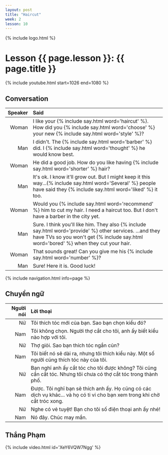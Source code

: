 ```yaml
---
layout: post
title: "Haircut"
week: 2
lesson: 10
---
```


{% include logo.html %}

# Lesson {{ page.lesson }}: {{ page.title }}

{% include youtube.html start=1026 end=1080 %}

## Conversation

Speaker | Said
---: | :---
Woman | I like your {% include say.html word='haircut' %}. How did you {% include say.html word='choose' %} your new {% include say.html word='style' %}?
Man | I didn't. The {% include say.html word='barber' %} did. I {% include say.html word='thought' %} he would know best.
Woman | He did a good job. How do you like having {% include say.html word='shorter' %} hair?
Man | It's ok. I know it'll grow out. But I might keep it this way...{% include say.html word='Several' %} people have said they {% include say.html word='liked' %} it too.
Woman | Would you {% include say.html word='recommend' %} him to cut my hair. I need a haircut too. But I don't have a barber in the city yet.
Man | Sure. I think you'll like him. They also {% include say.html word='provide' %} other services. ...and they have TVs so you won't get {% include say.html word='bored' %} when they cut your hair.
Woman | That sounds great! Can you give me his {% include say.html word='number' %}?
Man | Sure! Here it is. Good luck!

{% include navigation.html info=page %}

## Chuyển ngữ

Người nói | Lời thoại
---: | :---
Nữ | Tôi thích tóc mới của bạn. Sao bạn chọn kiểu đó?
Nam | Tôi không chọn. Người thợ cắt cho tôi, anh ấy biết kiểu nào hợp với tôi.
Nữ | Thợ giỏi. Sao bạn thích tóc ngắn củn?
Nam | Tôi biết nó sẽ dài ra, nhưng tôi thích kiểu này. Một số người cũng thích tóc này của tôi.
Nữ | Bạn nghĩ anh ấy cắt tóc cho tôi được không? Tôi cũng cần cắt tóc. Nhưng tôi chưa có thợ cắt tóc trong thành phố.
Nam | Được. Tôi nghĩ bạn sẽ thích anh ấy. Họ cũng có các dịch vụ khác... và họ có ti vi cho bạn xem trong khi chờ cắt tróc xong.
Nữ | Nghe có vẻ tuyệt! Bạn cho tôi số điện thoại anh ấy nhé!
Nam | Nó đây. Chúc may mắn.

## Thắng Phạm

{% include video.html id='XeY6VQW7Ngg' %}
